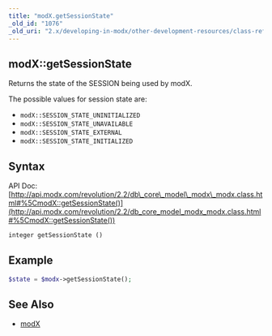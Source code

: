 ```yaml
---
title: "modX.getSessionState"
_old_id: "1076"
_old_uri: "2.x/developing-in-modx/other-development-resources/class-reference/modx/modx.getsessionstate"
---
```


## modX::getSessionState

Returns the state of the SESSION being used by modX.

The possible values for session state are:

- `modX::SESSION_STATE_UNINITIALIZED`
- `modX::SESSION_STATE_UNAVAILABLE`
- `modX::SESSION_STATE_EXTERNAL`
- `modX::SESSION_STATE_INITIALIZED`

## Syntax

API Doc: [http://api.modx.com/revolution/2.2/db\_core\_model\_modx\_modx.class.html#%5CmodX::getSessionState()](http://api.modx.com/revolution/2.2/db_core_model_modx_modx.class.html#%5CmodX::getSessionState())

``` php
integer getSessionState ()
```

## Example

``` php
$state = $modx->getSessionState();
```

## See Also

- [modX](extending-modx/core-model/modx "modX")
